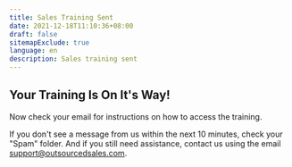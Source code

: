 ```yaml
---
title: Sales Training Sent
date: 2021-12-18T11:10:36+08:00
draft: false
sitemapExclude: true
language: en
description: Sales training sent
---
```


## Your Training Is On It's Way!

Now check your email for instructions on how to access the training.

If you don't see a message from us within the next 10 minutes, check your "Spam" folder. And if you still need assistance, contact us using the email support@outsourcedsales.com.


